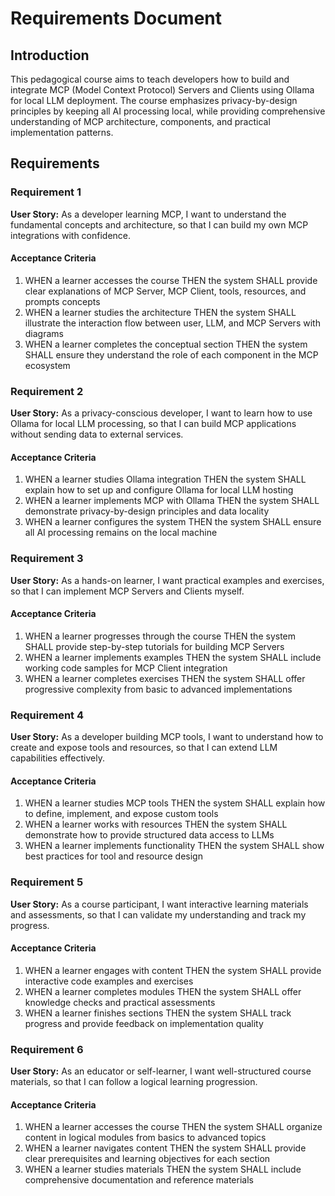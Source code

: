 # Requirements Document

## Introduction

This pedagogical course aims to teach developers how to build and integrate MCP (Model Context Protocol) Servers and Clients using Ollama for local LLM deployment. The course emphasizes privacy-by-design principles by keeping all AI processing local, while providing comprehensive understanding of MCP architecture, components, and practical implementation patterns.

## Requirements

### Requirement 1

**User Story:** As a developer learning MCP, I want to understand the fundamental concepts and architecture, so that I can build my own MCP integrations with confidence.

#### Acceptance Criteria

1. WHEN a learner accesses the course THEN the system SHALL provide clear explanations of MCP Server, MCP Client, tools, resources, and prompts concepts
2. WHEN a learner studies the architecture THEN the system SHALL illustrate the interaction flow between user, LLM, and MCP Servers with diagrams
3. WHEN a learner completes the conceptual section THEN the system SHALL ensure they understand the role of each component in the MCP ecosystem

### Requirement 2

**User Story:** As a privacy-conscious developer, I want to learn how to use Ollama for local LLM processing, so that I can build MCP applications without sending data to external services.

#### Acceptance Criteria

1. WHEN a learner studies Ollama integration THEN the system SHALL explain how to set up and configure Ollama for local LLM hosting
2. WHEN a learner implements MCP with Ollama THEN the system SHALL demonstrate privacy-by-design principles and data locality
3. WHEN a learner configures the system THEN the system SHALL ensure all AI processing remains on the local machine

### Requirement 3

**User Story:** As a hands-on learner, I want practical examples and exercises, so that I can implement MCP Servers and Clients myself.

#### Acceptance Criteria

1. WHEN a learner progresses through the course THEN the system SHALL provide step-by-step tutorials for building MCP Servers
2. WHEN a learner implements examples THEN the system SHALL include working code samples for MCP Client integration
3. WHEN a learner completes exercises THEN the system SHALL offer progressive complexity from basic to advanced implementations

### Requirement 4

**User Story:** As a developer building MCP tools, I want to understand how to create and expose tools and resources, so that I can extend LLM capabilities effectively.

#### Acceptance Criteria

1. WHEN a learner studies MCP tools THEN the system SHALL explain how to define, implement, and expose custom tools
2. WHEN a learner works with resources THEN the system SHALL demonstrate how to provide structured data access to LLMs
3. WHEN a learner implements functionality THEN the system SHALL show best practices for tool and resource design

### Requirement 5

**User Story:** As a course participant, I want interactive learning materials and assessments, so that I can validate my understanding and track my progress.

#### Acceptance Criteria

1. WHEN a learner engages with content THEN the system SHALL provide interactive code examples and exercises
2. WHEN a learner completes modules THEN the system SHALL offer knowledge checks and practical assessments
3. WHEN a learner finishes sections THEN the system SHALL track progress and provide feedback on implementation quality

### Requirement 6

**User Story:** As an educator or self-learner, I want well-structured course materials, so that I can follow a logical learning progression.

#### Acceptance Criteria

1. WHEN a learner accesses the course THEN the system SHALL organize content in logical modules from basics to advanced topics
2. WHEN a learner navigates content THEN the system SHALL provide clear prerequisites and learning objectives for each section
3. WHEN a learner studies materials THEN the system SHALL include comprehensive documentation and reference materials